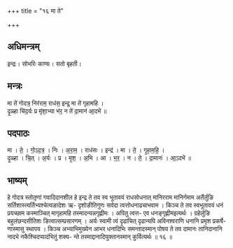+++
title = "१६ मा ते"

+++
## अधिमन्त्रम्
इन्द्रः। सोभरिः काण्वः। सतो बृहती।

## मन्त्रः
मा ते॑ गोदत्र॒ निर॑राम॒ राध॑स॒ इन्द्र॒ मा ते॑ गृहामहि ।  
दृ॒ळ्हा चि॑द॒र्यः प्र मृ॑शा॒भ्या भ॑र॒ न ते॑ दा॒मान॑ आ॒दभे॑ ॥

## पदपाठः
मा । ते॒ । गो॒ऽद॒त्र॒ । निः । अ॒रा॒म॒ । राध॑सः । इन्द्र॑ । मा । ते॒ । गृ॒हा॒म॒हि॒ ।  
दृ॒ळ्हा । चि॒त् । अ॒र्यः । प्र । मृ॒श॒ । अ॒भि । आ । भ॒र॒ । न । ते॒ । दा॒मानः॑ । आ॒ऽदभे॑ ॥

## भाष्यम्
हे गोदत्र स्तोतृणां गवादिदानशील हे इन्द्र ते तव स्व भूतावयं राधसोधनात् मानिरराम मानिर्गमाम अर्तेर्लुङि सर्तिशास्त्यर्तिभ्यश्चेत्यङादेशः ऋ- दृशोङीतिगुणः सर्वदा त्वत्तोधनाढचाभवाम । किञ्च ते तव स्वभूतावयं धनं प्रयच्छाम कस्माञ्चित् मागृहामहि तस्मादन्यन्नगृह्णीमः । अपितु त्वत्त- एव धनङ्गृह्णीमइत्यर्थः । ग्रहेर्लुङि बहुलंछन्दसीतिशः ङित्वात्सम्प्रसारणम् । अर्यः स्वामी त्वं दृढाचित् दृढान्यपि अविनश्वराणि धनानि प्रमृश प्रकर्षे- णास्मासु स्थापय । किञ्च अभ्याभिमुख्येन आभर धनादिभिः समन्तादस्मान् पोषय ते तव दामानः तानिदानानि नादभे नकैश्चिदप्यादंभितुं शक्य- न्ते तस्माद्दानादियुक्तानस्मान् कुर्वित्यर्थः ॥ १६ ॥